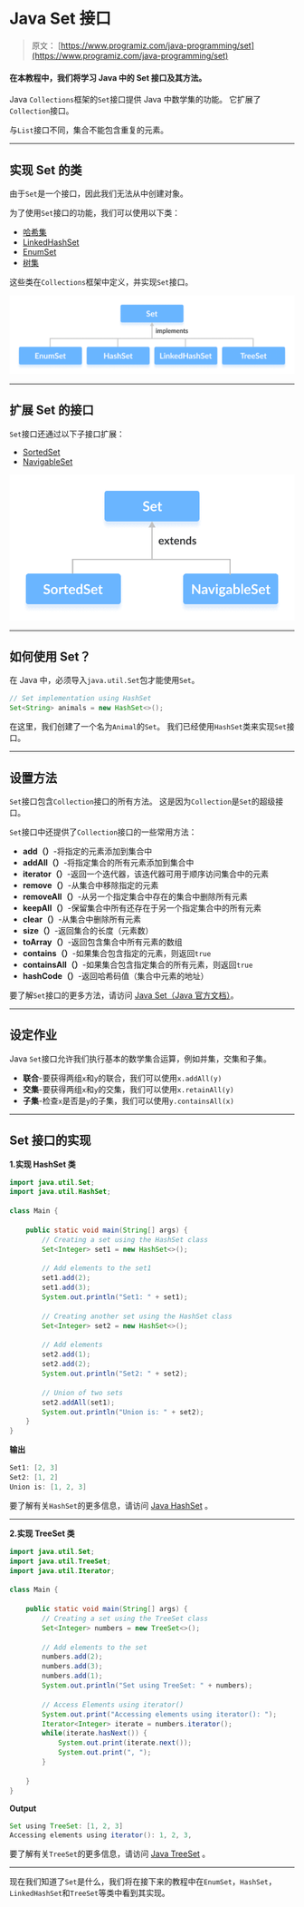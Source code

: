 # Java Set 接口

> 原文： [https://www.programiz.com/java-programming/set](https://www.programiz.com/java-programming/set)

#### 在本教程中，我们将学习 Java 中的 Set 接口及其方法。

Java `Collections`框架的`Set`接口提供 Java 中数学集的功能。 它扩展了`Collection`接口。

与`List`接口不同，集合不能包含重复的元素。

* * *

## 实现 Set 的类

由于`Set`是一个接口，因此我们无法从中创建对象。

为了使用`Set`接口的功能，我们可以使用以下类：

*   [哈希集](/java-programming/hashset "Java HashSet class")
*   [LinkedHashSet](/java-programming/linkedhashset "Java LinkedHashSet class")
*   [EnumSet](/java-programming/enumset "Java EnumSet Class")
*   [树集](/java-programming/treeset "Java TreeSet class")

这些类在`Collections`框架中定义，并实现`Set`接口。

![Interfaces SortedSet and NavigableSet extends the Set interface.](img/edb1e9c0ce0188ac368b848ad38ac32d.png)

* * *

## 扩展 Set 的接口

`Set`接口还通过以下子接口扩展：

*   [SortedSet](/java-programming/sortedset "Java SortedSet Interface")
*   [NavigableSet](/java-programming/navigableset "Java NavigableSet Interface")

![Classes EnumSet, HashSet, LinkedHastSet and TreeSet implement the Set interface.](img/327cf87b7b35cd406586609e44972733.png)

* * *

## 如何使用 Set？

在 Java 中，必须导入`java.util.Set`包才能使用`Set`。

```java
// Set implementation using HashSet
Set<String> animals = new HashSet<>(); 
```

在这里，我们创建了一个名为`Animal`的`Set`。 我们已经使用`HashSet`类来实现`Set`接口。

* * *

## 设置方法

`Set`接口包含`Collection`接口的所有方法。 这是因为`Collection`是`Set`的超级接口。

`Set`接口中还提供了`Collection`接口的一些常用方法：

*   **add（）**-将指定的元素添加到集合中
*   **addAll（）**-将指定集合的​​所有元素添加到集合中
*   **iterator（）**-返回一个迭代器，该迭代器可用于顺序访问集合中的元素
*   **remove（）**-从集合中移除指定的元素
*   **removeAll（）**-从另一个指定集合中存在的集合中删除所有元素
*   **keepAll（）**-保留集合中所有还存在于另一个指定集合中的所有元素
*   **clear（）**-从集合中删除所有元素
*   **size（）**-返回集合的长度（元素数）
*   **toArray（）**-返回包含集合中所有元素的数组
*   **contains（）**-如果集合包含指定的元素，则返回`true`
*   **containsAll（）**-如果集合包含指定集合的​​所有元素，则返回`true`
*   **hashCode（）**-返回哈希码值（集合中元素的地址）

要了解`Set`接口的更多方法，请访问 [Java Set（Java 官方文档）](https://docs.oracle.com/javase/7/docs/api/java/util/Set.html)。

* * *

## 设定作业

Java `Set`接口允许我们执行基本的数学集合运算，例如并集，交集和子集。

*   **联合**-要获得两组`x`和`y`的联合，我们可以使用`x.addAll(y)`
*   **交集**-要获得两组`x`和`y`的交集，我们可以使用`x.retainAll(y)`
*   **子集**-检查`x`是否是`y`的子集，我们可以使用`y.containsAll(x)`

* * *

## Set 接口的实现

**1.实现 HashSet 类**

```java
import java.util.Set;
import java.util.HashSet;

class Main {

    public static void main(String[] args) {
        // Creating a set using the HashSet class
        Set<Integer> set1 = new HashSet<>();

        // Add elements to the set1
        set1.add(2);
        set1.add(3);
        System.out.println("Set1: " + set1);

        // Creating another set using the HashSet class
        Set<Integer> set2 = new HashSet<>();

        // Add elements
        set2.add(1);
        set2.add(2);
        System.out.println("Set2: " + set2);

        // Union of two sets
        set2.addAll(set1);
        System.out.println("Union is: " + set2);
    }
} 
```

**输出**

```java
Set1: [2, 3]
Set2: [1, 2]
Union is: [1, 2, 3] 
```

要了解有关`HashSet`的更多信息，请访问 [Java HashSet](/java-programming/hashset "Java HashSet Class") 。

* * *

**2.实现 TreeSet 类**

```java
import java.util.Set;
import java.util.TreeSet;
import java.util.Iterator;

class Main {

    public static void main(String[] args) {
        // Creating a set using the TreeSet class
        Set<Integer> numbers = new TreeSet<>();

        // Add elements to the set
        numbers.add(2);
        numbers.add(3);
        numbers.add(1);
        System.out.println("Set using TreeSet: " + numbers);

        // Access Elements using iterator()
        System.out.print("Accessing elements using iterator(): ");
        Iterator<Integer> iterate = numbers.iterator();
        while(iterate.hasNext()) {
            System.out.print(iterate.next());
            System.out.print(", ");
        }

    }
} 
```

**Output**

```java
Set using TreeSet: [1, 2, 3]
Accessing elements using iterator(): 1, 2, 3, 
```

要了解有关`TreeSet`的更多信息，请访问 [Java TreeSet](/java-programming/treeset "Java TreeSet Class") 。

* * *

现在我们知道了`Set`是什么，我们将在接下来的教程中在`EnumSet`，`HashSet`，`LinkedHashSet`和`TreeSet`等类中看到其实现。